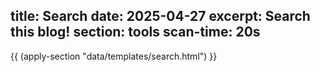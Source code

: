 title: Search 
date: 2025-04-27
excerpt: Search this blog!
section: tools
scan-time: 20s
---

{{ (apply-section "data/templates/search.html") }}
